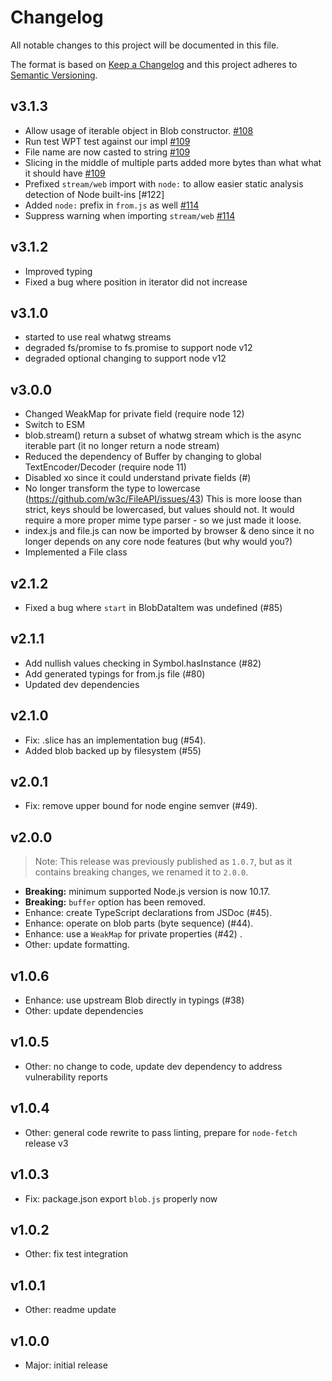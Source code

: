 # Changelog

All notable changes to this project will be documented in this file.

The format is based on [Keep a Changelog](http://keepachangelog.com/) and this
project adheres to [Semantic Versioning](http://semver.org/).

## v3.1.3
- Allow usage of iterable object in Blob constructor. [#108]
- Run test WPT test against our impl [#109]
- File name are now casted to string [#109]
- Slicing in the middle of multiple parts added more bytes than what what it should have [#109]
- Prefixed `stream/web` import with `node:` to allow easier static analysis detection of Node built-ins [#122]
- Added `node:` prefix in `from.js` as well [#114]
- Suppress warning when importing `stream/web` [#114]

## v3.1.2
- Improved typing
- Fixed a bug where position in iterator did not increase

## v3.1.0
- started to use real whatwg streams
- degraded fs/promise to fs.promise to support node v12
- degraded optional changing to support node v12

## v3.0.0
- Changed WeakMap for private field (require node 12)
- Switch to ESM
- blob.stream() return a subset of whatwg stream which is the async iterable part
  (it no longer return a node stream)
- Reduced the dependency of Buffer by changing to global TextEncoder/Decoder (require node 11)
- Disabled xo since it could understand private fields (#)
- No longer transform the type to lowercase (https://github.com/w3c/FileAPI/issues/43)
  This is more loose than strict, keys should be lowercased, but values should not.
  It would require a more proper mime type parser - so we just made it loose.
- index.js and file.js can now be imported by browser & deno since it no longer depends on any
  core node features (but why would you?)
- Implemented a File class

## v2.1.2
- Fixed a bug where `start` in BlobDataItem was undefined (#85)

## v2.1.1
- Add nullish values checking in Symbol.hasInstance (#82)
- Add generated typings for from.js file (#80)
- Updated dev dependencies

## v2.1.0
- Fix: .slice has an implementation bug (#54).
- Added blob backed up by filesystem (#55)

## v2.0.1

- Fix: remove upper bound for node engine semver (#49).

## v2.0.0

> Note: This release was previously published as `1.0.7`, but as it contains breaking changes, we renamed it to `2.0.0`.

- **Breaking:** minimum supported Node.js version is now 10.17.
- **Breaking:** `buffer` option has been removed.
- Enhance: create TypeScript declarations from JSDoc (#45).
- Enhance: operate on blob parts (byte sequence) (#44).
- Enhance: use a `WeakMap` for private properties (#42) .
- Other: update formatting.

## v1.0.6

- Enhance: use upstream Blob directly in typings (#38)
- Other: update dependencies

## v1.0.5

- Other: no change to code, update dev dependency to address vulnerability reports

## v1.0.4

- Other: general code rewrite to pass linting, prepare for `node-fetch` release v3

## v1.0.3

- Fix: package.json export `blob.js` properly now

## v1.0.2

- Other: fix test integration

## v1.0.1

- Other: readme update

## v1.0.0

- Major: initial release

[#108]: https://github.com/node-fetch/fetch-blob/pull/108
[#109]: https://github.com/node-fetch/fetch-blob/pull/109
[#114]: https://github.com/node-fetch/fetch-blob/pull/114
